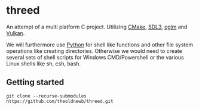 # threed

An attempt of a multi platform C project. Utilizing [CMake](https://cmake.org/), [SDL3](https://github.com/libsdl-org/SDL), [cglm](https://github.com/recp/cglm) and [Vulkan](https://vulkan.lunarg.com/).

We will furthermore use [Python](https://www.python.org/) for shell like functions and other file system operations like creating directories. Otherwise we would need to create several sets of shell scripts for Windows CMD/Powershell or the various Linux shells like sh, csh, bash.

## Getting started

    git clone --recurse-submodules https://github.com/theoldnewb/threed.git


